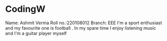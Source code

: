 # CodingW
Name: Ashmit Verma
Roll no.:220108012
Branch: EEE
I'm a sport enthusiast and my favourite one is football . In my spare time I enjoy listening music and I'm a guitar player myself
